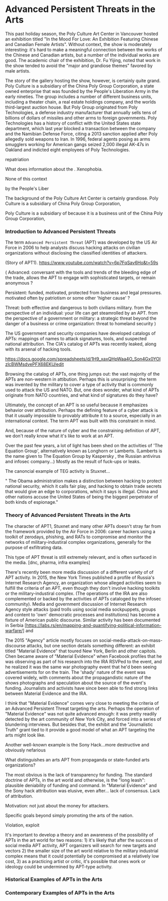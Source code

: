 # Advanced Persistent Threats in the Arts

This past holiday season, the Poly Culture Art Center in Vancouver hosted an
exhibition titled "In the Mood For Love: An Exhibition Featuring Chinese and
Canadian Female Artists". Without context, the show is moderately interesting:
it's hard to make a meaningful connection between the works of the Chinese and
Canadian artists, but a number of the individual works are good. The academic
chair of the exhibition, Dr. Fu Yijing, noted that work in the show tended to
avoid the "major and grandiose themes" favored by male artists.

The story of the gallery hosting the show, however, is certainly quite grand.
Poly Culture is a subsidiary of the China Poly Group Corporation, a state owned
enterprise that was founded by the People's Liberation Army in the early
nineties. The group includes a number of different business units, including a
theater chain, a real estate holdings company, and the worlds third-largest
auction house. But Poly Group originated from Poly Technologies, a defense
industry manufacturer that annually sells tens of billions of dollars of
missiles and other arms to foreign governments. Poly Technologies has a history
of conflict with the United States state department, which last year blocked a
transaction between the company and the Namibian Defense Force, citing a 2013
sanction applied after Poly allegedly sold weapons to Iran. In 1996, federal
agents posing as arms smugglers working for American gangs seized 2,000 illegal
AK-47s in Oakland and indicted eight employees of Poly Technologies.

repatriation




What does information about the . Xenophobia.


None of this context 

by the People's Liber

The background of the Poly Culture Art Center is certainly grandiose. Poly
Culture is a subsidiary of China Poly Group Corporation, 

Poly Culture is a subsidiary of  because it is a business unit of the China Poly Group
Corporation, 





### Introduction to Advanced Persistent Threats

The term `Advanced Persistent Threat` (APT) was developed by the US Air Force in
2006 to help analysts discuss hacking attacks on civilian organizations without
disclosing the classified identities of attackers.

(Story of APT1). https://www.youtube.com/watch?v=6p7FqSav6Ho&t=59s

(
  Advanced: conversant with the tools and trends of the bleeding edge of the
  trade, allows the APT to engage with sophisticated targets, or remain anonymous
  ?

  Persistent: funded, motivated, protected from business and legal pressures.
  motivated often by patriotism or some other 'higher cause' ?

  Threat: both effective and dangerous to both civilians military. from the
  perspective of an individual: your life can get steamrolled by an APT. from the
  perspective of a government or military: a strategic threat beyond the danger of
  a business or crime organization: threat to homeland security
)

The US government and security companies have developed catalogs of APTs:
mappings of names to attack signatures, tools, and suspected national
attribution. The CIA's catalog of APTs was recently leaked, along with its
arsenal of hacking tools.

https://docs.google.com/spreadsheets/d/1H9_xaxQHpWaa4O_Son4Gx0YOIzlcBWMsdvePFX68EKU/edit

Browsing the catalog of APTs, one thing jumps out: the vast majority of the APTs
are non-western in attibution. Perhaps this is unsurprising: the term was
invented by the military to cover a type of activity that is commonly used to
attack the US and NATO. But, one does wonder, what kind of APTs originate from
NATO countries, and what kind of signatures do they have?

Ultimately, the concept of an APT is so useful because it emphasizes behavior
over attribution. Perhaps the defining feature of a cyber attack is that it
usually impossible to provably attribute it to a source, especially in an
international context. The term APT was built with this constraint in mind.

And, because of the nature of cyber and the constraining definition of APT, we
don't really know what it's like to work at an APT.

Over the past few years, a lot of light has been shed on the activities of 'The
Equation Group', alternatively known as Longhorn or Lamberts. (Lamberts is the
name given to The Equation Group by Kaspersky , the Russian antivirus and
infosec company...) Mostly as the result of fuck-ups or leaks.

The canoncial example of TEG activity is Stuxnet...

"
The Obama administration makes a distinction between hacking to protect national
security, which it calls fair play, and hacking to obtain trade secrets that
would give an edge to corporations, which it says is illegal. China and other
nations accuse the United States of being the biggest perpetrator of both kinds
of espionage."

### Theory of Advanced Persistent Threats in the Arts

The character of APT1, Stuxnet and many other APTs doesn't stray far from the
framework provided by the Air Force in 2006: career hackers using a toolkit of
zerodays, phishing, and RATs to compromise and monitor the networks of
military-industiral complex organizations, generally for the purpose of
exfiltrating data.

This type of APT threat is still extremely relevant, and is often surfaced in
the media. [dnc, pharma, infra examples]

There's recently been more media discussion of a different variety of of APT
activity. In 2015, the New York Times published a profile of Russia's Internet
Research Agency, an organization whose alleged activities seem to fulfill the
criteria of an APT, even though they don't involve hacking toolkits or the
military-industiral complex. (The operations of the IRA are also complemented or
backed by the activities of APTs cataloged by the infosec community). Media and
government discussion of Internet Research Agency style attacks (paid trolls
using social media sockpuppets, groups and content to 'own' democratic processes
and institutions) has become a fixture of American public discourse. Similar
activity has been documented in Serbia
[https://labs.rs/en/mapping-and-quantifying-political-information-warfare/] and 

The 2015 "Agency" article mostly focuses on
social-media-attack-on-mass-discourse attacks, but one section details something
different: an exhibit titled "Material Evidence" that toured New York, Berlin
and other capitols. Chen became aware of "Material Evidence" when Facebook
profiles that he was observing as part of his research into the IRA RSVPed to
the event, and he realized it was the same war photography event that he'd been
seeing advertisements for on the train. The 'shady' nature of the event was
covered widely, with comments about the propagandistic nature of the shows
photographs and speculation about the source of the event's funding. Journalists
and activists have since been able to find strong links between Material
Evidence and the IRA.

I think that "Material Evidence" comes very close to meeting the criteria of an
Advanced Persistent Threat targeting the arts. Perhaps the operation of
"Material Evidence" was not quite advanced enough: it was pretty readily
detected by the art community of New York City, and forced into a series of
blundering interviews. But besides that, the exhibit and the "Journalistic
Truth" grant tied to it provide a good model of what an APT targeting the arts
might look like.

Another well-known example is the Sony Hack...more destructive and obviously
nefarious

What distinguishes an arts APT from propaganda or state-funded arts
organizations?

The most obvious is the lack of transparency for funding. The standard doctrine
of APTs, in the art world and otherwise, is the "long leash": plausible
deniability of funding and command. In "Material Evidence" and the Sony hack
attribution was elusive, even after... lack of consensus. Lack of attribution.

Motivation: not just about the money for attackers. 

Specific goals beyond simply promoting the arts of the nation.

Violation, exploit

It's important to develop a theory and an awareness of the possibility of APTs
in the art world for two reasons: 1) it's likely that after the success of
social media APT activity, APT organizers will search for new targets and
vectors 2) the smaller size of the art world relative to the military industrial
complex means that it could potentially be compromised at a relatively low cost,
3) as a practicing artist or critic, it's possible that ones work or ideology
could be undermined by APT-type activity.

### Historical Examples of APTs in the Arts

### Contemporary Examples of APTs in the Arts

